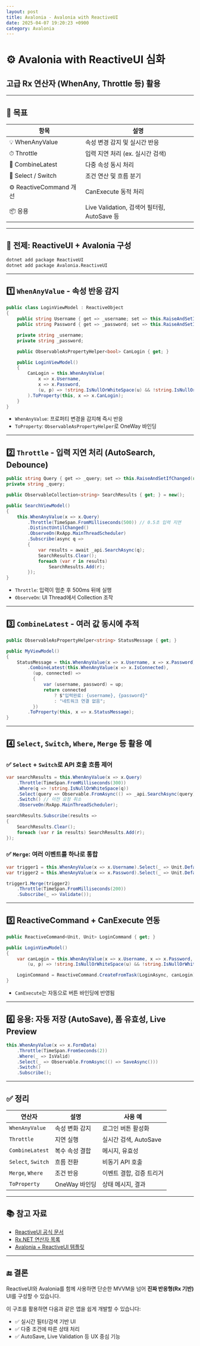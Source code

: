 ```yaml
---
layout: post
title: Avalonia - Avalonia with ReactiveUI
date: 2025-04-07 19:20:23 +0900
category: Avalonia
---
```

# ⚙️ Avalonia with ReactiveUI 심화  

## 고급 Rx 연산자 (WhenAny, Throttle 등) 활용

---

## 🎯 목표

| 항목 | 설명 |
|------|------|
| 💡 WhenAnyValue | 속성 변경 감지 및 실시간 반응 |
| ⏱ Throttle | 입력 지연 처리 (ex. 실시간 검색) |
| 🧪 CombineLatest | 다중 속성 동시 처리 |
| 🧮 Select / Switch | 조건 연산 및 흐름 분기 |
| ⚙️ ReactiveCommand 개선 | CanExecute 동적 처리 |
| 📦 응용 | Live Validation, 검색어 필터링, AutoSave 등

---

## 📌 전제: ReactiveUI + Avalonia 구성

```bash
dotnet add package ReactiveUI
dotnet add package Avalonia.ReactiveUI
```

---

## 1️⃣ `WhenAnyValue` - 속성 반응 감지

```csharp
public class LoginViewModel : ReactiveObject
{
    public string Username { get => _username; set => this.RaiseAndSetIfChanged(ref _username, value); }
    public string Password { get => _password; set => this.RaiseAndSetIfChanged(ref _password, value); }

    private string _username;
    private string _password;

    public ObservableAsPropertyHelper<bool> CanLogin { get; }

    public LoginViewModel()
    {
        CanLogin = this.WhenAnyValue(
            x => x.Username,
            x => x.Password,
            (u, p) => !string.IsNullOrWhiteSpace(u) && !string.IsNullOrWhiteSpace(p)
        ).ToProperty(this, x => x.CanLogin);
    }
}
```

- `WhenAnyValue`: 프로퍼티 변경을 감지해 즉시 반응
- `ToProperty`: `ObservableAsPropertyHelper`로 OneWay 바인딩

---

## 2️⃣ `Throttle` - 입력 지연 처리 (AutoSearch, Debounce)

```csharp
public string Query { get => _query; set => this.RaiseAndSetIfChanged(ref _query, value); }
private string _query;

public ObservableCollection<string> SearchResults { get; } = new();

public SearchViewModel()
{
    this.WhenAnyValue(x => x.Query)
        .Throttle(TimeSpan.FromMilliseconds(500)) // 0.5초 입력 지연
        .DistinctUntilChanged()
        .ObserveOn(RxApp.MainThreadScheduler)
        .Subscribe(async q =>
        {
            var results = await _api.SearchAsync(q);
            SearchResults.Clear();
            foreach (var r in results)
                SearchResults.Add(r);
        });
}
```

- `Throttle`: 입력이 멈춘 후 500ms 뒤에 실행
- `ObserveOn`: UI Thread에서 Collection 조작

---

## 3️⃣ `CombineLatest` - 여러 값 동시에 추적

```csharp
public ObservableAsPropertyHelper<string> StatusMessage { get; }

public MyViewModel()
{
    StatusMessage = this.WhenAnyValue(x => x.Username, x => x.Password)
        .CombineLatest(this.WhenAnyValue(x => x.IsConnected), 
          (up, connected) =>
          {
              var (username, password) = up;
              return connected
                  ? $"입력완료: {username}, {password}"
                  : "네트워크 연결 없음";
          })
        .ToProperty(this, x => x.StatusMessage);
}
```

---

## 4️⃣ `Select`, `Switch`, `Where`, `Merge` 등 활용 예

### ✅ `Select` + `Switch`로 API 호출 흐름 제어

```csharp
var searchResults = this.WhenAnyValue(x => x.Query)
    .Throttle(TimeSpan.FromMilliseconds(300))
    .Where(q => !string.IsNullOrWhiteSpace(q))
    .Select(query => Observable.FromAsync(() => _api.SearchAsync(query)))
    .Switch() // 이전 요청 취소
    .ObserveOn(RxApp.MainThreadScheduler);

searchResults.Subscribe(results =>
{
    SearchResults.Clear();
    foreach (var r in results) SearchResults.Add(r);
});
```

### ✅ `Merge`: 여러 이벤트를 하나로 통합

```csharp
var trigger1 = this.WhenAnyValue(x => x.Username).Select(_ => Unit.Default);
var trigger2 = this.WhenAnyValue(x => x.Password).Select(_ => Unit.Default);

trigger1.Merge(trigger2)
    .Throttle(TimeSpan.FromMilliseconds(200))
    .Subscribe(_ => Validate());
```

---

## 5️⃣ ReactiveCommand + CanExecute 연동

```csharp
public ReactiveCommand<Unit, Unit> LoginCommand { get; }

public LoginViewModel()
{
    var canLogin = this.WhenAnyValue(x => x.Username, x => x.Password,
        (u, p) => !string.IsNullOrWhiteSpace(u) && !string.IsNullOrWhiteSpace(p));

    LoginCommand = ReactiveCommand.CreateFromTask(LoginAsync, canLogin);
}
```

- `CanExecute`는 자동으로 버튼 바인딩에 반영됨

---

## 6️⃣ 응용: 자동 저장 (AutoSave), 폼 유효성, Live Preview

```csharp
this.WhenAnyValue(x => x.FormData)
    .Throttle(TimeSpan.FromSeconds(2))
    .Where(_ => IsValid)
    .Select(_ => Observable.FromAsync(() => SaveAsync()))
    .Switch()
    .Subscribe();
```

---

## ✅ 정리

| 연산자 | 설명 | 사용 예 |
|--------|------|---------|
| `WhenAnyValue` | 속성 변화 감지 | 로그인 버튼 활성화 |
| `Throttle` | 지연 실행 | 실시간 검색, AutoSave |
| `CombineLatest` | 복수 속성 결합 | 메시지, 유효성 |
| `Select`, `Switch` | 흐름 전환 | 비동기 API 호출 |
| `Merge`, `Where` | 조건 반응 | 이벤트 결합, 검증 트리거 |
| `ToProperty` | OneWay 바인딩 | 상태 메시지, 결과 |

---

## 📚 참고 자료

- [ReactiveUI 공식 문서](https://www.reactiveui.net/)
- [Rx.NET 연산자 목록](https://github.com/dotnet/reactive/wiki/Query-Operators)
- [Avalonia + ReactiveUI 템플릿](https://github.com/AvaloniaCommunity/ReactiveUI.Avalonia.Templates)

---

## 🔚 결론

ReactiveUI와 Avalonia를 함께 사용하면 단순한 MVVM을 넘어 **진짜 반응형(Rx 기반)** UI를 구성할 수 있습니다.

이 구조를 활용하면 다음과 같은 앱을 쉽게 개발할 수 있습니다:

- ✅ 실시간 필터/검색 기반 UI
- ✅ 다중 조건에 따른 상태 처리
- ✅ AutoSave, Live Validation 등 UX 중심 기능